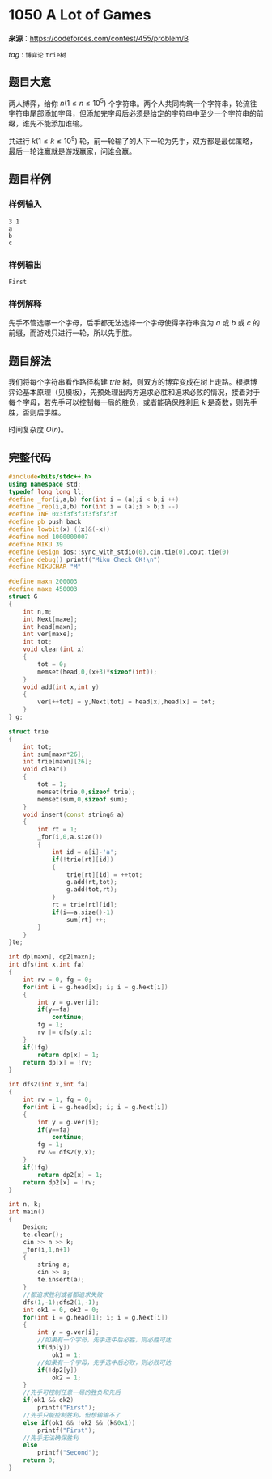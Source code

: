 # 1050  A Lot of Games

**来源**：https://codeforces.com/contest/455/problem/B

$tag$ : `博弈论` `trie树` 



## 题目大意

两人博弈，给你 $n(1≤n≤10^5)$ 个字符串。两个人共同构筑一个字符串，轮流往字符串尾部添加字母，但添加完字母后必须是给定的字符串中至少一个字符串的前缀，谁先不能添加谁输。

共进行 $k(1≤k≤10^9)$ 轮，前一轮输了的人下一轮为先手，双方都是最优策略，最后一轮谁赢就是游戏赢家，问谁会赢。

## 题目样例

### 样例输入

```
3 1
a
b
c
```

### 样例输出

```
First
```

### 样例解释

先手不管选哪一个字母，后手都无法选择一个字母使得字符串变为 $a$ 或 $b$ 或 $c$ 的前缀，而游戏只进行一轮，所以先手胜。

## 题目解法

我们将每个字符串看作路径构建 $trie$ 树，则双方的博弈变成在树上走路。根据博弈论基本原理（见模板），先预处理出两方追求必胜和追求必败的情况，接着对于每个字母，若先手可以控制每一局的胜负，或者能确保胜利且 $k$ 是奇数，则先手胜，否则后手胜。

时间复杂度 $O(n)$。

## 完整代码

```c++
#include<bits/stdc++.h>
using namespace std;
typedef long long ll;
#define _for(i,a,b) for(int i = (a);i < b;i ++)
#define _rep(i,a,b) for(int i = (a);i > b;i --)
#define INF 0x3f3f3f3f3f3f3f3f
#define pb push_back
#define lowbit(x) ((x)&(-x))
#define mod 1000000007
#define MIKU 39
#define Design ios::sync_with_stdio(0),cin.tie(0),cout.tie(0)
#define debug() printf("Miku Check OK!\n")
#define MIKUCHAR "M"

#define maxn 200003
#define maxe 450003 
struct G
{
    int n,m; 
	int Next[maxe]; 
	int head[maxn]; 
	int ver[maxe];
	int tot;
    void clear(int x)
	{
		tot = 0;
		memset(head,0,(x+3)*sizeof(int));
	}
	void add(int x,int y)
	{
		ver[++tot] = y,Next[tot] = head[x],head[x] = tot;
	}
} g;

struct trie
{
	int tot;
	int sum[maxn*26];
	int trie[maxn][26];
	void clear()
	{
		tot = 1;
		memset(trie,0,sizeof trie);
		memset(sum,0,sizeof sum);
	}
	void insert(const string& a)
	{
		int rt = 1;
		_for(i,0,a.size())
		{
			int id = a[i]-'a';
			if(!trie[rt][id])
			{
				trie[rt][id] = ++tot;
				g.add(rt,tot);
				g.add(tot,rt); 
			}
			rt = trie[rt][id];
			if(i==a.size()-1)
				sum[rt] ++;
		}
	}
}te;

int dp[maxn], dp2[maxn];
int dfs(int x,int fa)
{
	int rv = 0, fg = 0;
	for(int i = g.head[x]; i; i = g.Next[i])
	{
		int y = g.ver[i];
		if(y==fa)	
			continue;
		fg = 1;
		rv |= dfs(y,x);
	}
	if(!fg)
		return dp[x] = 1;
	return dp[x] = !rv;
}

int dfs2(int x,int fa)
{
	int rv = 1, fg = 0;
	for(int i = g.head[x]; i; i = g.Next[i])
	{
		int y = g.ver[i];
		if(y==fa)	
			continue;
		fg = 1;
		rv &= dfs2(y,x);
	}
	if(!fg)
		return dp2[x] = 1;
	return dp2[x] = !rv;
}

int n, k;
int main()
{
	Design;
	te.clear();
	cin >> n >> k;
	_for(i,1,n+1)
	{
		string a;
		cin >> a;
		te.insert(a);
	}
    //都追求胜利或者都追求失败
	dfs(1,-1);dfs2(1,-1);
	int ok1 = 0, ok2 = 0;
	for(int i = g.head[1]; i; i = g.Next[i])
	{
		int y = g.ver[i];
        //如果有一个字母，先手选中后必胜，则必胜可达
		if(dp[y])
			ok1 = 1;
        //如果有一个字母，先手选中后必败，则必败可达
		if(!dp2[y])
			ok2 = 1;
	}
    //先手可控制任意一局的胜负和先后
	if(ok1 && ok2)
		printf("First");
    //先手只能控制胜利，但想输输不了
	else if(ok1 && !ok2 && (k&0x1))
		printf("First");
    //先手无法确保胜利
	else
		printf("Second");
	return 0;
}
```

